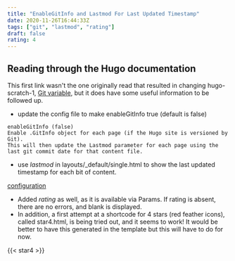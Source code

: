 ```yaml
---
title: "EnableGitInfo and Lastmod For Last Updated Timestamp"
date: 2020-11-26T16:44:33Z
tags: ["git", "lastmod", "rating"]
draft: false
rating: 4
---
```

## Reading through the Hugo documentation

This first link wasn't the one originally read that resulted in changing hugo-scratch-1, [Git variable](https://gohugo.io/variables/git/), but it does have some useful information to be followed up.

* update the config file to make enableGitInfo true (default is false)

```
enableGitInfo (false)
Enable .GitInfo object for each page (if the Hugo site is versioned by Git). 
This will then update the Lastmod parameter for each page using the 
last git commit date for that content file.
```

* use *lastmod* in layouts/_default/single.html to show the last updated timestamp for each bit of content.

[configuration](https://gohugo.io/getting-started/configuration/)

* Added *rating* as well, as it is available via Params. If rating is absent, there are no errors, and blank is displayed. 
* In addition, a first attempt at a shortcode for 4 stars (red feather icons), called star4.html, is being tried out, and it seems to work! It would be better to have this generated in the template but this will have to do for now.

{{< star4 >}}
